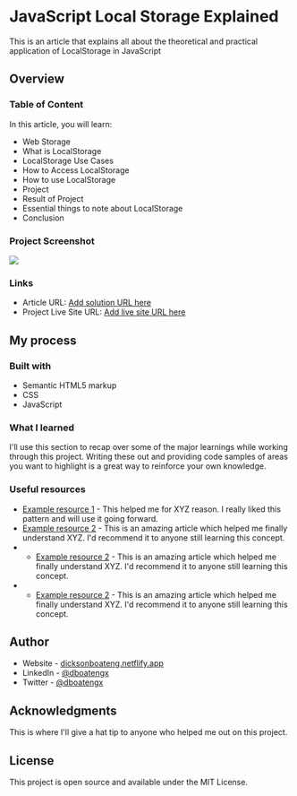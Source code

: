 ﻿# JavaScript Local Storage Explained

This is an article that explains all about the theoretical and practical application of LocalStorage in JavaScript


## Overview

### Table of Content

In this article, you will learn:

- Web Storage
- What is LocalStorage
- LocalStorage Use Cases
- How to Access LocalStorage
- How to use LocalStorage
- Project
- Result of Project
- Essential things to note about LocalStorage
- Conclusion

### Project Screenshot

![](./design/desktop-preview.jpg)

### Links

- Article URL: [Add solution URL here](https://your-solution-url.com)
- Project Live Site URL: [Add live site URL here](https://your-live-site-url.com)

## My process

### Built with

- Semantic HTML5 markup
- CSS
- JavaScript

### What I learned

I'll use this section to recap over some of the major learnings while working through this project. Writing these out and providing code samples of areas you want to highlight is a great way to reinforce your own knowledge.

### Useful resources

- [Example resource 1](https://www.example.com) - This helped me for XYZ reason. I really liked this pattern and will use it going forward.
- [Example resource 2](https://www.example.com) - This is an amazing article which helped me finally understand XYZ. I'd recommend it to anyone still learning this concept.
- - [Example resource 2](https://www.example.com) - This is an amazing article which helped me finally understand XYZ. I'd recommend it to anyone still learning this concept.
- - [Example resource 2](https://www.example.com) - This is an amazing article which helped me finally understand XYZ. I'd recommend it to anyone still learning this concept.

## Author

- Website - [dicksonboateng.netflify.app](https://dicksonboateng.netlify.app)
- LinkedIn - [@dboatengx](https://www.linkedin.com/in/dboatengx)
- Twitter - [@dboatengx](https://www.twitter.com/dboatengx)

## Acknowledgments

This is where I'll give a hat tip to anyone who helped me out on this project.

<!-- Perhaps you worked in a team or got some inspiration from someone else's solution. This is the perfect place to give them some credit. -->

## License

This project is open source and available under the MIT License.
